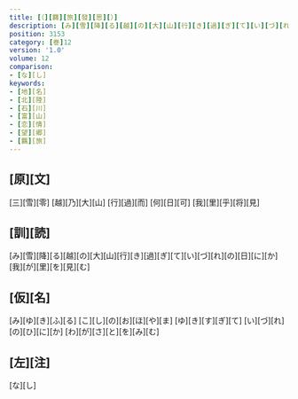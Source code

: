 ```yaml
---
title: [（][羇][旅][發][思][）]
description: [み][雪][降][る][越][の][大][山][行][き][過][ぎ][て][い][づ][れ][の][日][に][か][我][が][里][を][見][む]
position: 3153
category: [巻]12
version: '1.0'
volume: 12
comparison:
- [な][し]
keywords:
- [地][名]
- [北][陸]
- [石][川]
- [富][山]
- [恋][情]
- [望][郷]
- [羈][旅]
---
```


## [原][文]

[三][雪][零] [越][乃][大][山] [行][過][而] [何][日][可] [我][里][乎][将][見]

## [訓][読]

[み][雪][降][る][越][の][大][山][行][き][過][ぎ][て][い][づ][れ][の][日][に][か][我][が][里][を][見][む]

## [仮][名]

[み][ゆ][き][ふ][る] [こ][し][の][お][ほ][や][ま] [ゆ][き][す][ぎ][て] [い][づ][れ][の][ひ][に][か] [わ][が][さ][と][を][み][む]

## [左][注]

[な][し]
